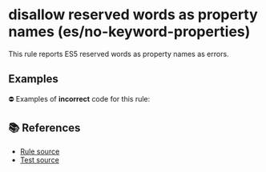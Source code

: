 # disallow reserved words as property names (es/no-keyword-properties)

This rule reports ES5 reserved words as property names as errors.

## Examples

⛔ Examples of **incorrect** code for this rule:

<eslint-playground type="bad" code="/*eslint es/no-keyword-properties: error */
var a = { if: 1, class: 2 }
a.if = 2
a.class = 3
" />

## 📚 References

- [Rule source](https://github.com/mysticatea/eslint-plugin-es/blob/v1.4.0/lib/rules/no-keyword-properties.js)
- [Test source](https://github.com/mysticatea/eslint-plugin-es/blob/v1.4.0/tests/lib/rules/no-keyword-properties.js)
